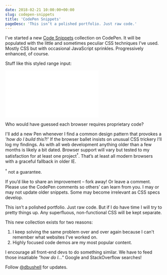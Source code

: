 ```yaml
---
date: 2018-02-21 10:00:00+00:00
slug: codepen-snippets
title: 'CodePen Snippets'
pageDesc: 'This isn’t a polished portfolio. Just raw code.'
---
```


I've started a new [Code Snippets](https://codepen.io/collection/nbgEPa) collection on CodePen. It will be populated with the little and sometimes peculiar CSS techniques I’ve used. Mostly CSS but with occasional JavaScript sprinkles. Progressively enhanced, of course.

Stuff like this styled range input:

<div class="b-post__image">
  <iframe height="150" scrolling="no" title="Styled input range (slider/progress)" src="//codepen.io/dbushell/embed/awgLZK/?height=150&theme-id=0&default-tab=result&embed-version=2" frameborder="no" allowtransparency="true" allowfullscreen="true">See the Pen <a href="https://codepen.io/dbushell/pen/awgLZK/">Styled input range (slider/progress)</a> by David Bushell (<a href="https://codepen.io/dbushell">@dbushell</a>) on <a href="https://codepen.io">CodePen</a>.</iframe>
</div>

Who would have guessed each browser requires proprietary code?

I'll add a new Pen whenever I find a common design pattern that provokes a *'how do I build this?!'* If the browser ballet insists on unusual CSS trickery I’ll log my findings. As with all web development anything older than a few months is likely a bit dated. Browser support will vary but tested to my satisfaction for at least one project<sup>†</sup>. That’s at least all modern browsers with a graceful fallback in older IE.

<p class="p--small"><sup>†</sup> not a guarantee.</p>

If you’d like to share an improvement – fork away! Or leave a comment. Please use the CodePen comments so others’ can learn from you. I may or may not update older snippets. Some may become irrelevant as CSS specs develop.

This isn’t a polished portfolio. Just raw code. But if I do have time I will try to pretty things up. Any superfluous, non-functional CSS will be kept separate.

This new collection exists for two reasons:

1. I keep solving the same problem over and over again because I can't remember what websites I've worked on.
2. Highly focused code demos are my most popular content.

I encourage all front-end devs to do something similar. We have to feed those insatiable *"how do I..."* Google and StackOverflow searches!

Follow [@dbushell](https://twitter.com/dbushell) for updates.
